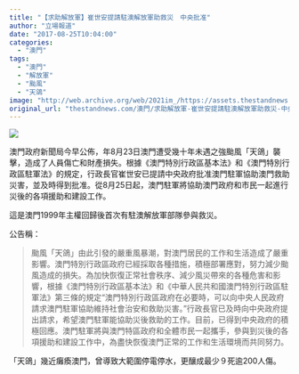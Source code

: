 ```yaml
---
title: "【求助解放軍】崔世安提請駐澳解放軍助救災　中央批准"
author: "立場報道"
date: "2017-08-25T10:04:00"
categories:
  - "澳門"
tags:
  - "澳門"
  - "解放軍"
  - "颱風"
  - "天鴿"
image: "http://web.archive.org/web/2021im_/https://assets.thestandnews.com/media/photos/macau-01_5Xdbf.png"
original_url: "thestandnews.com/澳門/求助解放軍-崔世安提請駐澳解放軍助救災-中央批准"
---
```

![](http://web.archive.org/web/2021im_/https://assets.thestandnews.com/media/photos/macau-01_5Xdbf.png)

澳門政府新聞局今早公佈，年8月23日澳門遭受幾十年未遇之強颱風「天鴿」襲擊，造成了人員傷亡和財產損失。根據《澳門特別行政區基本法》和《澳門特別行政區駐軍法》的規定，行政長官崔世安已提請中央政府批准澳門駐軍協助澳門救助災害，並及時得到批准。從8月25日起，澳門駐軍將協助澳門政府和市民一起進行災後的各項援助和建設工作。

這是澳門1999年主權回歸後首次有駐澳解放軍部隊參與救災。

公告稱：

> 颱風「天鴿」由此引發的嚴重風暴潮，對澳門居民的工作和生活造成了嚴重影響。澳門特別行政區政府已經採取各種措施，積極部署應對，努力減少颱風造成的損失。為加快恢復正常社會秩序、減少風災帶來的各種危害和影響，根據《澳門特別行政區基本法》和《中華人民共和國澳門特別行政區駐軍法》第三條的規定“澳門特別行政區政府在必要時，可以向中央人民政府請求澳門駐軍協助維持社會治安和救助災害。”行政長官已及時向中央政府提出請求，希望澳門駐軍能協助災後救助的工作。目前，已得到中央政府的積極回應。澳門駐軍將與澳門特區政府和全體市民一起攜手，參與到災後的各項援助和建設工作中，為盡快恢復澳門正常的工作和生活環境而共同努力。

「天鴿」幾近癱瘓澳門，曾導致大範圍停電停水，更釀成最少９死逾200人傷。